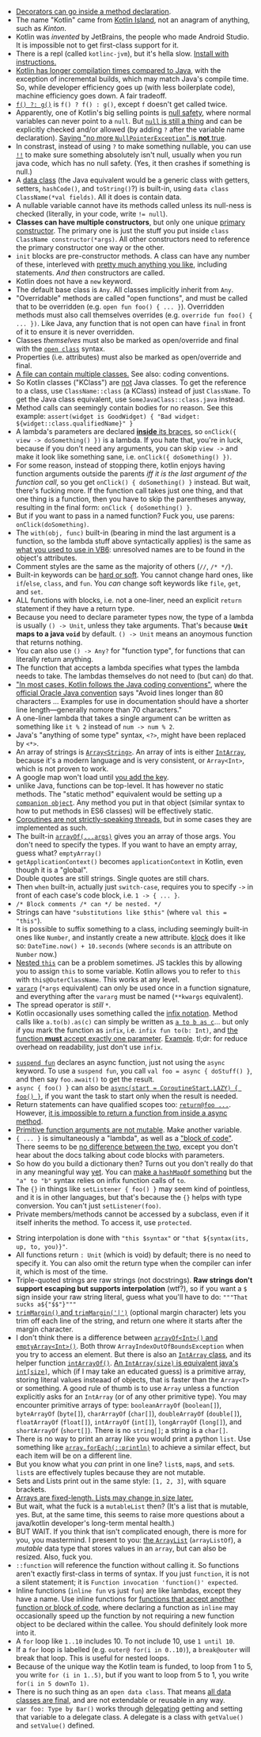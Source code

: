 - [Decorators can go inside a method declaration](https://github.com/mapbox/mapbox-navigation-android/pull/1733/files#diff-dcd7ab28ce2157b472a650814946d1e39a8ce0caf1ec851302a28e0dd60a7232R511).
- The name "Kotlin" came from [Kotlin Island](https://en.wikipedia.org/wiki/Kotlin_Island), not an anagram of anything, such as _Kinton_.
- Kotlin was _invented_ by JetBrains, the people who made Android Studio. It is impossible not to get first-class support for it.
- There is a repl (called `kotlinc-jvm`), but it's hella slow. [Install with instructions.](https://kotlinlang.org/docs/tutorials/command-line.html)
- [Kotlin has longer compilation times compared to Java](https://medium.com/keepsafe-engineering/kotlin-vs-java-compilation-speed-e6c174b39b5d), with the exception of incremental builds, which may match Java's compile time. So, while developer efficiency goes up (with less boilerplate code), machine efficiency goes down. A fair tradeoff.
- [`f() ?: g()`](https://en.wikipedia.org/wiki/Elvis_operator) is `f() ? f() : g()`, except `f` doesn't get called twice.
- Apparently, one of Kotlin's big selling points is [null safety](https://kotlinlang.org/docs/reference/null-safety.html), where normal variables can never point to a `null`. But [`null` is still a thing](https://kotlinlang.org/docs/reference/null-safety.html) and can be explicitly checked and/or allowed (by adding `?` after the variable name declaration). [Saying "no more `NullPointerException`" is **not** true](https://clearbridgemobile.com/java-vs-kotlin-which-is-the-better-option-for-android-app-development/).
- In constrast, instead of using `?` to make something nullable, you can use [`!!`](https://kotlinlang.org/docs/reference/null-safety.html#the--operator) to make sure something absolutely isn't null, usually when you run java code, which has no null safety. (Yes, it then crashes if something is null.)
- A [data class](https://kotlinlang.org/docs/reference/data-classes.html) (the Java equivalent would be a generic class with getters, setters, `hashCode()`, and `toString()`?) is built-in, using `data class ClassName(*val fields)`. All it does is contain data.
- A nullable variable cannot have its methods called unless its null-ness is checked (literally, in your code, write `!= null`).
- **Classes can have multiple constructors**, but only one unique [primary constructor](https://kotlinlang.org/docs/reference/classes.html#constructors). The primary one is just the stuff you put inside `class ClassName constructor(*args)`. All other constructors need to reference the primary constructor one way or the other.
- `init` blocks are pre-constructor methods. A class can have any number of these, interleved with [pretty much anything you like](https://kotlinlang.org/docs/reference/classes.html#constructors), including statements. _And then_ constructors are called.
- Kotlin does not have a `new` keyword.
- The default base class is `Any`. All classes implicitly inherit from `Any`.
- "Overridable" methods are called "open functions", and must be called that to be overridden (e.g. `open fun foo() { ... }`). Overridden methods must also call themselves overrides (e.g. `override fun foo() { ... })`. Like Java, any function that is not open can have `final` in front of it to ensure it is never overridden.
- Classes _themselves_ must also be marked as open/override and final with the [`open class`](https://kotlinlang.org/docs/tutorials/kotlin-for-py/inheritance.html) syntax.
- Properties (i.e. attributes) must also be marked as open/override and final.
- [A file can contain multiple classes.](https://kotlinlang.org/docs/reference/coding-conventions.html) See also: coding conventions.
- So Kotlin classes ("KClass") are [not](https://kotlinlang.org/docs/reference/reflection.html) Java classes. To get the reference to a class, use `ClassName::class` (a KClass) instead of just `ClassName`. To get the Java class equivalent, use `SomeJavaClass::class.java` instead.
- Method calls can seemingly contain bodies for no reason. See this example: `assert(widget is GoodWidget) { "Bad widget: ${widget::class.qualifiedName}" }`
- A lambda's parameters are declared [**inside** its braces](https://medium.com/@dbottillo/kotlin-by-examples-methods-and-lambdas-25aef7544365), so `onClick({ view -> doSomething() })` is a lambda. If you hate that, you're in luck, because if you don't need any arguments, you can skip `view ->` and make it look like something sane, i.e. `onClick({ doSomething() })`.
- For some reason, instead of stopping there, kotlin enjoys having function arguments outside the parents _iff it is the last argument of the function call_, so you get `onClick() { doSomething() }` instead. But wait, there's fucking more. If the function call takes just one thing, and that one thing is a function, then you have to skip the parentheses anyway, resulting in the final form: `onClick { doSomething() }`.
- But if you want to pass in a named function? Fuck you, use parens: `onClick(doSomething)`.
- The `with(obj, func)` built-in (bearing in mind the last argument is a function, so the lambda stuff above syntactically applies) is the same as [what you used to use in VB6](https://docs.microsoft.com/en-us/dotnet/visual-basic/language-reference/statements/with-end-with-statement): unresolved names are to be found in the object's attributes.
- Comment styles are the same as the majority of others (`//`, `/* */`).
- Built-in keywords can be [hard or soft](https://kotlinlang.org/docs/reference/keyword-reference.html). You cannot change hard ones, like `if`/`else`, `class`, and `fun`. You _can_ change soft keywords like `file`, `get`, and `set`.
- ALL functions with blocks, i.e. not a one-liner, need an explicit `return` statement if they have a return type.
- Because you need to declare parameter types now, the type of a lambda is usually `() -> Unit`, unless they take arguments. That's because **`Unit` maps to a java `void`** by default. `() -> Unit` means an anoymous function that returns nothing.
- You can also use `() -> Any?` for "function type", for functions that can literally return anything.
- The function that accepts a lambda specifies what types the lambda needs to take. The lambdas themselves do not need to (but can) do that.
- ["In most cases, Kotlin follows the Java coding conventions"](https://kotlinlang.org/docs/reference/coding-conventions.html#formatting), where the [official Oracle Java convention](https://www.oracle.com/technetwork/java/codeconventions-150003.pdf) says "Avoid lines longer than 80 characters ... Examples for use in documentation should have a shorter line length—generally nomore than 70 characters."
- A one-liner lambda that takes a single argument can be written as something like `it % 2` instead of `num -> num % 2`.
- Java's "anything of some type" syntax, `<?>`, might have been replaced by `<*>`.
- An array of strings is [`Array<String>`](https://stackoverflow.com/a/44239940/1558430). An array of ints is either [`IntArray`](https://kotlinlang.org/api/latest/jvm/stdlib/kotlin/-int-array/index.html), because it's a modern language and is very consistent, or `Array<Int>`, which is not proven to work.
- A google map won't load until [you add the key](https://www.raywenderlich.com/230-introduction-to-google-maps-api-for-android-with-kotlin).
- unlike Java, functions can be top-level. It has however no static methods. The "static method" equivalent would be setting up a [`companion object`](https://android.jlelse.eu/daily-kotlin-static-methods-9330552cde8a). Any method you put in that object (similar syntax to how to put methods in ES6 classes) will be effectively static.
- [Coroutines are not strictly-speaking threads](https://github.com/Kotlin/kotlinx.coroutines), but in some cases they are implemented as such.
- The built-in [`arrayOf(...args)`](https://stackoverflow.com/questions/44239869/whats-the-kotlin-equivalent-of-javas-string) gives you an array of those args. You don't need to specify the types. If you want to have an empty array, guess what? `emptyArray()`
- `getApplicationContext()` becomes `applicationContext` in Kotlin, even though it is a "global".
- Double quotes are still strings. Single quotes are still chars.
- Then `when` built-in, actually just `switch-case`, requires you to specify `->` in front of each case's code block, i.e. `1 -> { ... }`.
- `/* Block comments /* can */ be nested. */`
- Strings can have `"substitutions like $this"` (where `val this = "this"`).
- It is possible to suffix something to a class, including seemingly built-in ones like `Number`, and instantly create a new attribute. [klock](https://korlibs.soywiz.com/klock/#unix-timestamp) does it like so: `DateTime.now() + 10.seconds` (where `seconds` is an attribute on `Number` now.)
- [Nested `this`](https://kotlinlang.org/docs/reference/this-expressions.html) can be a problem sometimes. JS tackles this by allowing you to assign `this` to some variable. Kotlin allows you to refer to `this` with `this@OuterClassName`. This works at any level.
- [`vararg`](https://www.callicoder.com/kotlin-functions/) (`*args` equivalent) can only be used once in a function signature, and everything after the `vararg` must be named (`**kwargs` equivalent).
- The spread operator is *still* `*`.
- Kotlin occasionally uses something called the [infix notation](https://en.wikipedia.org/wiki/Infix_notation). Method calls like `a.to(b).as(c)` can simply be written as [`a to b as c`](https://www.callicoder.com/kotlin-infix-notation/)... but only if you mark the function as `infix`, i.e. `infix fun to(b: Int)`, and [the function **must** accept exactly one parameter](https://kotlinlang.org/docs/reference/functions.html#infix-notation). [Example](sources/0009.kt). tl;dr: for reduce overhead on readability, just don't use `infix`.
* [`suspend fun`](https://kotlinlang.org/docs/reference/coroutines/composing-suspending-functions.html) declares an async function, just not using the `async` keyword. To use a `suspend fun`, you call `val foo = async { doStuff() }`, and then say `foo.await()` to get the result.
* `async { foo() }` can also be [`async(start = CoroutineStart.LAZY) { foo() }`](https://kotlinlang.org/docs/reference/coroutines/composing-suspending-functions.html#lazily-started-async), if you want the task to start only when the result is needed.
* Return statements can have qualified scopes too: [`return@foo ...`](https://stackoverflow.com/questions/45348820/using-return-inside-a-lambda). However, [it is impossible to return a function from inside a async method](https://stackoverflow.com/a/45732988/1558430).
* [Primitive function arguments are not mutable](https://stackoverflow.com/questions/44109098/how-do-i-make-method-param-mutable-in-kotlin). Make another variable.
* `{ ... }` is simultaneously a "lambda", as well as a ["block of code"](https://kotlinlang.org/docs/reference/scope-functions.html). There seems to be [no difference between the two](https://kotlinlang.org/docs/reference/lambdas.html#instantiating-a-function-type), except you don't hear about the docs talking about code blocks with parameters.
* So how do you build a dictionary then? Turns out you don't really do that in any meaningful way [yet](https://stackoverflow.com/a/50322520/1558430). You can [make a `hashMapOf` something](https://stackoverflow.com/a/42161067/1558430) but the `"a" to "b"` syntax relies on infix function calls of `to`.
* The `{}` in things like `setListener { foo() }` may seem kind of pointless, and it is in other languages, but that's because the `{}` helps with type conversion. You can't just `setListener(foo)`.
* Private members/methods cannot be accessed by a subclass, even if it itself inherits the method. To access it, use `protected`.
- String interpolation is done with `"this $syntax"` or `"that ${syntax(its, up, to, you)}"`.
- All functions return `: Unit` (which is void) by default; there is no need to specify it. You can also omit the return type when the compiler can infer it, which is most of the time.
- Triple-quoted strings are raw strings (not docstrings). **Raw strings don't support escaping but supports interpolation** (wtf?), so if you want a `$` sign inside your raw string literal, guess what you'll have to do: `"""That sucks a${"$$"}"""`
- [`trimMargin()` and `trimMargin('|')`](https://kotlinlang.org/api/latest/jvm/stdlib/kotlin.text/trim-margin.html) (optional margin character) lets you trim off each line of the string, and return one where it starts after the margin character.
- I don't think there is a difference between [`arrayOf<Int>()` and `emptyArray<Int>()`](https://stackoverflow.com/q/29743160/1558430). Both throw `ArrayIndexOutOfBoundsException` when you try to access an element. But there is also an [`IntArray` class](https://kotlinlang.org/api/latest/jvm/stdlib/kotlin/-int-array/), and its helper function [`intArrayOf()`](https://kotlinlang.org/api/latest/jvm/stdlib/kotlin/int-array-of.html). [An `IntArray(size)` is equivalent java's `int[size]`](https://stackoverflow.com/a/35253626/1558430), which (if I may take an educated guess) is a primitive array, storing literal values insteaad of objects, that is faster than the `Array<T>` or something. A good rule of thumb is to use `Array` unless a function explicitly asks for an `IntArray` (or of any other primitive type). You may encounter primitive arrays of type: `booleanArrayOf` (`boolean[]`), `byteArrayOf` (`byte[]`), `charArrayOf` (`char[]`), `doubleArrayOf` (`double[]`), `floatArrayOf` (`float[]`), `intArrayOf` (`int[]`), `longArrayOf` (`long[]`), and `shortArrayOf` (`short[]`). There is no `string[]`; a string is a `char[]`.
- There is no way to print an array like you would print a python `list`. Use something like [`array.forEach(::println)`](https://stackoverflow.com/questions/49899665/how-to-print-all-elements-of-string-array-in-kotlin-in-a-single-line) to achieve a similar effect, but each item will be on a different line.
- But you know what you *can* print in one line? `list`s, `map`s, and `set`s. `list`s are effectively tuples because they are not mutable.
- Sets and Lists print out in the same style: `[1, 2, 3]`, with square brackets.
- [Arrays are fixed-length. Lists may change in size later.](https://www.youtube.com/watch?v=ORsoHzgUFyQ)
- But wait, what the fuck is a `mutableList` then? (It's a list that is mutable, yes. But, at the same time, this seems to raise more questions about a java/kotlin developer's long-term mental health.)
- BUT WAIT. If you think that isn't complicated enough, there is more for you, you mastermind. I present to you: [the `ArrayList`](https://stackoverflow.com/a/64379829/1558430) (`arrayListOf`), a *mutable* data type that stores values in an `array`, but can also be resized. Also, fuck you.
- `::function` will reference the function without calling it. So functions aren't exactly first-class in terms of syntax. If you just `function`, it is not a silent statement; it is `Function invocation 'function()' expected`.
- Inline functions (`inline fun` vs just `fun`) are like lambdas, except they have a name. Use inline functions for [functions that accept another function or block of code](https://stackoverflow.com/a/44471411/1558430), where declaring a function as `inline` may occasionally speed up the function by not requiring a new function object to be declared within the callee. You should definitely look more into it.
- A `for` loop like `1..10` includes 10. To not include 10, use `1 until 10`.
- If a `for` loop is labelled (e.g. `outer@ for(i in 0..10)`), a `break@outer` will break that loop. This is useful for nested loops.
- Because of the unique way the Kotlin team is funded, to loop from 1 to 5, you write `for (i in 1..5)`, but if you want to loop from 5 to 1, you write `for(i in 5 downTo 1)`.
- There is no such thing as an `open data class`. That means [all data classes are final](https://dev.to/martinhaeusler/kotlin---the-good-the-bad-and-the-ugly-3jfo), and are not extendable or reusable in any way.
- `var foo: Type by Bar()` works through [delegating](https://kotlinlang.org/docs/delegated-properties.html#delegating-to-another-property) getting and setting that variable to a delegate class. A delegate is a class with `getValue()` and `setValue()` defined.
